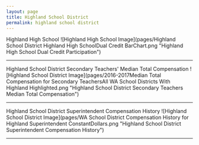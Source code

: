 ```yaml
---
layout: page
title: Highland School District
permalink: highland school district
---
```



Highland High School
![Highland High School Image](pages/Highland School District Highland High SchoolDual Credit BarChart.png "Highland High School Dual Credit Participation")

___

Highland School District Secondary Teachers' Median Total Compensation
![Highland School District Image](pages/2016-2017Median Total Compensation for Secondary TeachersAll WA School Districts With Highland Highlighted.png "Highland School District Secondary Teachers Median Total Compensation")

___

Highland School District Superintendent Compensation History
![Highland School District Image](pages/WA School District Compensation History for Highland Superintendent ConstantDollars.png "Highland School District Superintendent Compensation History")

___

